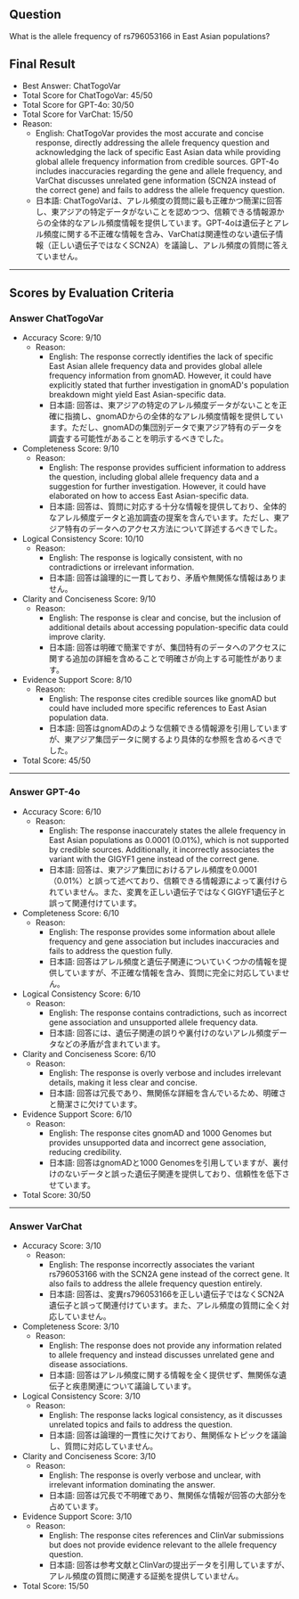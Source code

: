 ## Question

What is the allele frequency of rs796053166 in East Asian populations?

## Final Result

- Best Answer: ChatTogoVar
- Total Score for ChatTogoVar: 45/50
- Total Score for GPT-4o: 30/50
- Total Score for VarChat: 15/50
- Reason:
  - English: ChatTogoVar provides the most accurate and concise response, directly addressing the allele frequency question and acknowledging the lack of specific East Asian data while providing global allele frequency information from credible sources. GPT-4o includes inaccuracies regarding the gene and allele frequency, and VarChat discusses unrelated gene information (SCN2A instead of the correct gene) and fails to address the allele frequency question.
  - 日本語: ChatTogoVarは、アレル頻度の質問に最も正確かつ簡潔に回答し、東アジアの特定データがないことを認めつつ、信頼できる情報源からの全体的なアレル頻度情報を提供しています。GPT-4oは遺伝子とアレル頻度に関する不正確な情報を含み、VarChatは関連性のない遺伝子情報（正しい遺伝子ではなくSCN2A）を議論し、アレル頻度の質問に答えていません。

---

## Scores by Evaluation Criteria

### Answer ChatTogoVar
- Accuracy Score: 9/10
  - Reason: 
    - English: The response correctly identifies the lack of specific East Asian allele frequency data and provides global allele frequency information from gnomAD. However, it could have explicitly stated that further investigation in gnomAD's population breakdown might yield East Asian-specific data.
    - 日本語: 回答は、東アジアの特定のアレル頻度データがないことを正確に指摘し、gnomADからの全体的なアレル頻度情報を提供しています。ただし、gnomADの集団別データで東アジア特有のデータを調査する可能性があることを明示するべきでした。
- Completeness Score: 9/10
  - Reason: 
    - English: The response provides sufficient information to address the question, including global allele frequency data and a suggestion for further investigation. However, it could have elaborated on how to access East Asian-specific data.
    - 日本語: 回答は、質問に対応する十分な情報を提供しており、全体的なアレル頻度データと追加調査の提案を含んでいます。ただし、東アジア特有のデータへのアクセス方法について詳述するべきでした。
- Logical Consistency Score: 10/10
  - Reason: 
    - English: The response is logically consistent, with no contradictions or irrelevant information.
    - 日本語: 回答は論理的に一貫しており、矛盾や無関係な情報はありません。
- Clarity and Conciseness Score: 9/10
  - Reason: 
    - English: The response is clear and concise, but the inclusion of additional details about accessing population-specific data could improve clarity.
    - 日本語: 回答は明確で簡潔ですが、集団特有のデータへのアクセスに関する追加の詳細を含めることで明確さが向上する可能性があります。
- Evidence Support Score: 8/10
  - Reason: 
    - English: The response cites credible sources like gnomAD but could have included more specific references to East Asian population data.
    - 日本語: 回答はgnomADのような信頼できる情報源を引用していますが、東アジア集団データに関するより具体的な参照を含めるべきでした。
- Total Score: 45/50

---

### Answer GPT-4o
- Accuracy Score: 6/10
  - Reason: 
    - English: The response inaccurately states the allele frequency in East Asian populations as 0.0001 (0.01%), which is not supported by credible sources. Additionally, it incorrectly associates the variant with the GIGYF1 gene instead of the correct gene.
    - 日本語: 回答は、東アジア集団におけるアレル頻度を0.0001（0.01%）と誤って述べており、信頼できる情報源によって裏付けられていません。また、変異を正しい遺伝子ではなくGIGYF1遺伝子と誤って関連付けています。
- Completeness Score: 6/10
  - Reason: 
    - English: The response provides some information about allele frequency and gene association but includes inaccuracies and fails to address the question fully.
    - 日本語: 回答はアレル頻度と遺伝子関連についていくつかの情報を提供していますが、不正確な情報を含み、質問に完全に対応していません。
- Logical Consistency Score: 6/10
  - Reason: 
    - English: The response contains contradictions, such as incorrect gene association and unsupported allele frequency data.
    - 日本語: 回答には、遺伝子関連の誤りや裏付けのないアレル頻度データなどの矛盾が含まれています。
- Clarity and Conciseness Score: 6/10
  - Reason: 
    - English: The response is overly verbose and includes irrelevant details, making it less clear and concise.
    - 日本語: 回答は冗長であり、無関係な詳細を含んでいるため、明確さと簡潔さに欠けています。
- Evidence Support Score: 6/10
  - Reason: 
    - English: The response cites gnomAD and 1000 Genomes but provides unsupported data and incorrect gene association, reducing credibility.
    - 日本語: 回答はgnomADと1000 Genomesを引用していますが、裏付けのないデータと誤った遺伝子関連を提供しており、信頼性を低下させています。
- Total Score: 30/50

---

### Answer VarChat
- Accuracy Score: 3/10
  - Reason: 
    - English: The response incorrectly associates the variant rs796053166 with the SCN2A gene instead of the correct gene. It also fails to address the allele frequency question entirely.
    - 日本語: 回答は、変異rs796053166を正しい遺伝子ではなくSCN2A遺伝子と誤って関連付けています。また、アレル頻度の質問に全く対応していません。
- Completeness Score: 3/10
  - Reason: 
    - English: The response does not provide any information related to allele frequency and instead discusses unrelated gene and disease associations.
    - 日本語: 回答はアレル頻度に関する情報を全く提供せず、無関係な遺伝子と疾患関連について議論しています。
- Logical Consistency Score: 3/10
  - Reason: 
    - English: The response lacks logical consistency, as it discusses unrelated topics and fails to address the question.
    - 日本語: 回答は論理的一貫性に欠けており、無関係なトピックを議論し、質問に対応していません。
- Clarity and Conciseness Score: 3/10
  - Reason: 
    - English: The response is overly verbose and unclear, with irrelevant information dominating the answer.
    - 日本語: 回答は冗長で不明確であり、無関係な情報が回答の大部分を占めています。
- Evidence Support Score: 3/10
  - Reason: 
    - English: The response cites references and ClinVar submissions but does not provide evidence relevant to the allele frequency question.
    - 日本語: 回答は参考文献とClinVarの提出データを引用していますが、アレル頻度の質問に関連する証拠を提供していません。
- Total Score: 15/50